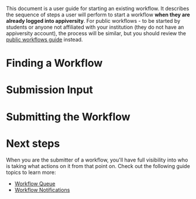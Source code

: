 This document is a user guide for starting an existing workflow.  It describes the sequence of steps a user will perform to start a workflow **when they are already logged into appiversity**.  For public workflows - to be started by students or anyone not affiliated with your institution (they do not have an appiversity account), the process will be similar, but you should review the [public workflows guide](./public-workflows.html) instead.

# Finding a Workflow


# Submission Input


# Submitting the Workflow


# Next steps
When you are the submitter of a workflow, you'll have full visibility into who is taking what actions on it from that point on.  Check out the following guide topics to learn more:

- [Workflow Queue](./workflow-queue.md)
- [Workflow Notifications](./workflow-notifications.md)
